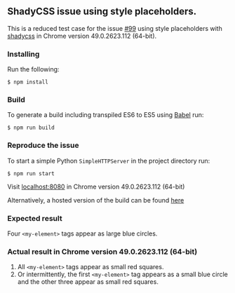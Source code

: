 ## ShadyCSS issue using style placeholders.

This is a reduced test case for the issue [#99](https://github.com/webcomponents/shadycss/issues/99) using style placeholders with [shadycss](https://github.com/webcomponents/shadycss) in Chrome version 49.0.2623.112 (64-bit).

### Installing

Run the following:

`$ npm install`

### Build

To generate a build including transpiled ES6 to ES5 using [Babel](https://babeljs.io/) run:

`$ npm run build`

### Reproduce the issue

To start a simple Python `SimpleHTTPServer` in the project directory run:

`$ npm run start`

Visit [localhost:8080](http://localhost:8080) in Chrome version 49.0.2623.112 (64-bit)

Alternatively, a hosted version of the build can be found [here](http://robcam.github.io/demos/shadycss-issue/)

### Expected result

Four `<my-element>` tags appear as large blue circles.

### Actual result in Chrome version 49.0.2623.112 (64-bit)

1. All `<my-element>` tags appear as small red squares.
2. Or intermittently, the first `<my-element>` tag appears as a small blue circle and the other three appear as small red squares.


